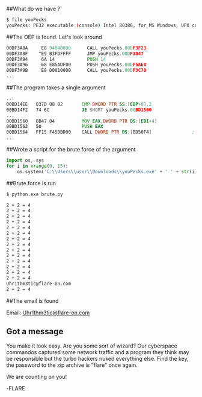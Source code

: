 ##What do we have ?
```sh
$ file youPecks
youPecks: PE32 executable (console) Intel 80386, for MS Windows, UPX compressed
```

##The OEP is found. Let's look around
```asm
00DF3A8A     E8 94040000      CALL youPecks.00DF3F23
00DF3A8F    ^E9 B3FDFFFF      JMP youPecks.00DF3847
00DF3A94     6A 14            PUSH 14
00DF3A96     68 E85ADF00      PUSH youPecks.00DF5AE8
00DF3A9B     E8 D0010000      CALL youPecks.00DF3C70
...
```
##The program takes a single argument
```asm
...
00BD14EE   837D 08 02       CMP DWORD PTR SS:[EBP+8],2
00BD14F2   74 6C            JE SHORT youPecks.00BD1560
...
00BD1560   8B47 04          MOV EAX,DWORD PTR DS:[EDI+4]
00BD1563   50               PUSH EAX
00BD1564   FF15 F450BD00    CALL DWORD PTR DS:[BD50F4]               ; MSVCR100.atoi
...
```
##Wrote a script for the brute force of the argument
```py
import os, sys
for i in xrange(0, 15):
    os.system('C:\\Users\\user\\Downloads\\youPecks.exe' + ' ' + str(i))
```
##Brute force is run
```sh
$ python.exe brute.py

2 + 2 = 4
2 + 2 = 4
2 + 2 = 4
2 + 2 = 4
2 + 2 = 4
2 + 2 = 4
2 + 2 = 4
2 + 2 = 4
2 + 2 = 4
2 + 2 = 4
2 + 2 = 4
2 + 2 = 4
2 + 2 = 4
2 + 2 = 4
Uhr1thm3tic@flare-on.com
2 + 2 = 4
```
##The email is found

Email: Uhr1thm3tic@flare-on.com

## Got a message

You make it look easy. Are you some sort of wizard? Our cyberspace commandos captured some network traffic and a program they think may be responsible but the turbo hackers nuked everything else. Find the key, the password to the zip archive is "flare" once again.

We are counting on you!

-FLARE

